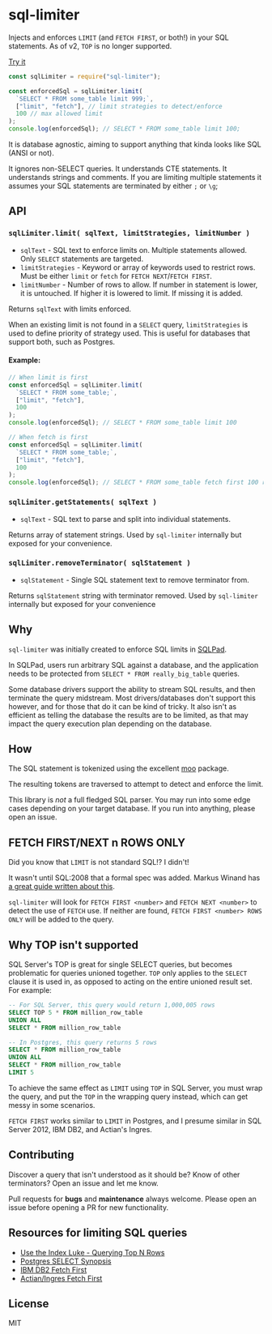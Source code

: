 # sql-limiter

Injects and enforces `LIMIT` (and `FETCH FIRST`, or both!) in your SQL statements. As of v2, `TOP` is no longer supported.

[Try it](https://rickbergfalk.github.io/sql-limiter/)

```js
const sqlLimiter = require("sql-limiter");

const enforcedSql = sqlLimiter.limit(
  `SELECT * FROM some_table limit 999;`,
  ["limit", "fetch"], // limit strategies to detect/enforce
  100 // max allowed limit
);
console.log(enforcedSql); // SELECT * FROM some_table limit 100;
```

It is database agnostic, aiming to support anything that kinda looks like SQL (ANSI or not).

It ignores non-SELECT queries. It understands CTE statements. It understands strings and comments. If you are limiting multiple statements it assumes your SQL statements are terminated by either `;` or `\g`;

## API

### `sqlLimiter.limit( sqlText, limitStrategies, limitNumber )`

- `sqlText` - SQL text to enforce limits on. Multiple statements allowed. Only `SELECT` statements are targeted.
- `limitStrategies` - Keyword or array of keywords used to restrict rows. Must be either `limit` or `fetch` for `FETCH NEXT`/`FETCH FIRST`.
- `limitNumber` - Number of rows to allow. If number in statement is lower, it is untouched. If higher it is lowered to limit. If missing it is added.

Returns `sqlText` with limits enforced.

When an existing limit is not found in a `SELECT` query, `limitStrategies` is used to define priority of strategy used. This is useful for databases that support both, such as Postgres.

#### Example:

```js
// When limit is first
const enforcedSql = sqlLimiter.limit(
  `SELECT * FROM some_table;`,
  ["limit", "fetch"],
  100
);
console.log(enforcedSql); // SELECT * FROM some_table limit 100

// When fetch is first
const enforcedSql = sqlLimiter.limit(
  `SELECT * FROM some_table;`,
  ["limit", "fetch"],
  100
);
console.log(enforcedSql); // SELECT * FROM some_table fetch first 100 rows only;
```

### `sqlLimiter.getStatements( sqlText )`

- `sqlText` - SQL text to parse and split into individual statements.

Returns array of statement strings. Used by `sql-limiter` internally but exposed for your convenience.

### `sqlLimiter.removeTerminator( sqlStatement )`

- `sqlStatement` - Single SQL statement text to remove terminator from.

Returns `sqlStatement` string with terminator removed. Used by `sql-limiter` internally but exposed for your convenience

## Why

`sql-limiter` was initially created to enforce SQL limits in [SQLPad](https://github.com/rickbergfalk/sqlpad).

In SQLPad, users run arbitrary SQL against a database, and the application needs to be protected from `SELECT * FROM really_big_table` queries.

Some database drivers support the ability to stream SQL results, and then terminate the query midstream. Most drivers/databases don't support this however, and for those that do it can be kind of tricky. It also isn't as efficient as telling the database the results are to be limited, as that may impact the query execution plan depending on the database.

## How

The SQL statement is tokenized using the excellent [moo](https://www.npmjs.com/package/moo) package.

The resulting tokens are traversed to attempt to detect and enforce the limit.

This library is _not_ a full fledged SQL parser. You may run into some edge cases depending on your target database. If you run into anything, please open an issue.

## FETCH FIRST/NEXT n ROWS ONLY

Did you know that `LIMIT` is not standard SQL!? I didn't!

It wasn't until SQL:2008 that a formal spec was added. Markus Winand has [a great guide written about this](https://use-the-index-luke.com/sql/partial-results/top-n-queries).

`sql-limiter` will look for `FETCH FIRST <number>` and `FETCH NEXT <number>` to detect the use of `FETCH` use. If neither are found, `FETCH FIRST <number> ROWS ONLY` will be added to the query.

## Why TOP isn't supported

SQL Server's TOP is great for single SELECT queries, but becomes problematic for queries unioned together. `TOP` only applies to the `SELECT` clause it is used in, as opposed to acting on the entire unioned result set. For example:

```sql
-- For SQL Server, this query would return 1,000,005 rows
SELECT TOP 5 * FROM million_row_table
UNION ALL
SELECT * FROM million_row_table

-- In Postgres, this query returns 5 rows
SELECT * FROM million_row_table
UNION ALL
SELECT * FROM million_row_table
LIMIT 5
```

To achieve the same effect as `LIMIT` using `TOP` in SQL Server, you must wrap the query, and put the `TOP` in the wrapping query instead, which can get messy in some scenarios.

`FETCH FIRST` works similar to `LIMIT` in Postgres, and I presume similar in SQL Server 2012, IBM DB2, and Actian's Ingres.

## Contributing

Discover a query that isn't understood as it should be? Know of other terminators? Open an issue and let me know.

Pull requests for **bugs** and **maintenance** always welcome. Please open an issue before opening a PR for new functionality.

## Resources for limiting SQL queries

- [Use the Index Luke - Querying Top N Rows](https://use-the-index-luke.com/sql/partial-results/top-n-queries)
- [Postgres SELECT Synopsis](https://www.postgresql.org/docs/12/sql-select.html)
- [IBM DB2 Fetch First](https://www.ibm.com/support/knowledgecenter/SSEPEK_10.0.0/sqlref/src/tpc/db2z_sql_fetchfirstclause.html)
- [Actian/Ingres Fetch First](https://docs.actian.com/ingres/10s/index.html#page/SQLRef%2FFETCH_FIRST_Clause_and_OFFSET_Clause.htm%23)

## License

MIT
